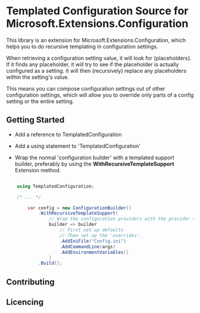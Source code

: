 # Templated Configuration Source for Microsoft.Extensions.Configuration

This library is an extension for Microsoft.Extensions.Configuration, which helps you to do recursive templating in configuration settings. 

When retrieving a configuration setting value, it will look for {placeholders}. If it finds any placeholder, it will try to see if the placeholder is actually configured as a setting. It will then (recursively) replace any placeholders within the setting's value. 

This means you can compose configuration settings out of other configuration settings, which will allow you to override only parts of a config setting or the entire setting.

## Getting Started

* Add a reference to TemplatedConfiguration
* Add a using statement to 'TemplatedConfiguration'

* Wrap the normal 'configuration builder' with a templated support builder, preferably by using the 
**WithRecursiveTemplateSupport** Extension method.

``` c#

    using TemplatedConfiguration;

    /* ... */

        var config = new ConfigurationBuilder()
            .WithRecursiveTemplateSupport(
                // Wrap the configuration providers with the provider that supports templating
                builder => builder
                    // First set up defaults
                    // Then set up the 'overrides'. 
                    .AddIniFile("Config.ini")
                    .AddCommandLine(args)
                    .AddEnvironmentVariables()
                )
            .Build();
```
## Contributing

## Licencing




